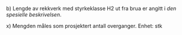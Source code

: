b) Lengde av rekkverk med styrkeklasse H2 ut fra brua er angitt i *den spesielle beskrivelsen*.

x) Mengden måles som prosjektert antall overganger. Enhet: stk


